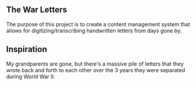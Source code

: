 ## The War Letters

The purpose of this project is to create a content management system that allows for digitizing/transcribing handwritten letters from days gone by.

## Inspiration

My grandparents are gone, but there's a massive pile of letters that they wrote back and forth to each other over the 3 years they were separated during World War II.